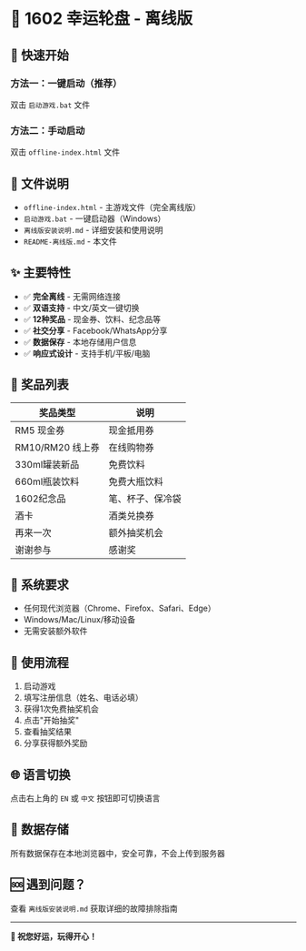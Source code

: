 # 🎯 1602 幸运轮盘 - 离线版

## 🚀 快速开始

### 方法一：一键启动（推荐）
双击 `启动游戏.bat` 文件

### 方法二：手动启动
双击 `offline-index.html` 文件

## 📁 文件说明

- `offline-index.html` - 主游戏文件（完全离线版）
- `启动游戏.bat` - 一键启动器（Windows）
- `离线版安装说明.md` - 详细安装和使用说明
- `README-离线版.md` - 本文件

## ✨ 主要特性

- ✅ **完全离线** - 无需网络连接
- ✅ **双语支持** - 中文/英文一键切换
- ✅ **12种奖品** - 现金券、饮料、纪念品等
- ✅ **社交分享** - Facebook/WhatsApp分享
- ✅ **数据保存** - 本地存储用户信息
- ✅ **响应式设计** - 支持手机/平板/电脑

## 🎁 奖品列表

| 奖品类型 | 说明 |
|---------|------|
| RM5 现金券 | 现金抵用券 |
| RM10/RM20 线上券 | 在线购物券 |
| 330ml罐装新品 | 免费饮料 |
| 660ml瓶装饮料 | 免费大瓶饮料 |
| 1602纪念品 | 笔、杯子、保冷袋 |
| 酒卡 | 酒类兑换券 |
| 再来一次 | 额外抽奖机会 |
| 谢谢参与 | 感谢奖 |

## 🔧 系统要求

- 任何现代浏览器（Chrome、Firefox、Safari、Edge）
- Windows/Mac/Linux/移动设备
- 无需安装额外软件

## 📱 使用流程

1. 启动游戏
2. 填写注册信息（姓名、电话必填）
3. 获得1次免费抽奖机会
4. 点击"开始抽奖"
5. 查看抽奖结果
6. 分享获得额外奖励

## 🌐 语言切换

点击右上角的 `EN` 或 `中文` 按钮即可切换语言

## 💾 数据存储

所有数据保存在本地浏览器中，安全可靠，不会上传到服务器

## 🆘 遇到问题？

查看 `离线版安装说明.md` 获取详细的故障排除指南

---

**🎉 祝您好运，玩得开心！**